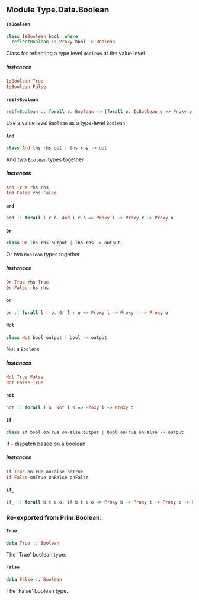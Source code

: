 ## Module Type.Data.Boolean

#### `IsBoolean`

``` purescript
class IsBoolean bool  where
  reflectBoolean :: Proxy bool -> Boolean
```

Class for reflecting a type level `Boolean` at the value level

##### Instances
``` purescript
IsBoolean True
IsBoolean False
```

#### `reifyBoolean`

``` purescript
reifyBoolean :: forall r. Boolean -> (forall o. IsBoolean o => Proxy o -> r) -> r
```

Use a value level `Boolean` as a type-level `Boolean`

#### `And`

``` purescript
class And lhs rhs out | lhs rhs -> out
```

And two `Boolean` types together

##### Instances
``` purescript
And True rhs rhs
And False rhs False
```

#### `and`

``` purescript
and :: forall l r o. And l r o => Proxy l -> Proxy r -> Proxy o
```

#### `Or`

``` purescript
class Or lhs rhs output | lhs rhs -> output
```

Or two `Boolean` types together

##### Instances
``` purescript
Or True rhs True
Or False rhs rhs
```

#### `or`

``` purescript
or :: forall l r o. Or l r o => Proxy l -> Proxy r -> Proxy o
```

#### `Not`

``` purescript
class Not bool output | bool -> output
```

Not a `Boolean`

##### Instances
``` purescript
Not True False
Not False True
```

#### `not`

``` purescript
not :: forall i o. Not i o => Proxy i -> Proxy o
```

#### `If`

``` purescript
class If bool onTrue onFalse output | bool onTrue onFalse -> output
```

If - dispatch based on a boolean

##### Instances
``` purescript
If True onTrue onFalse onTrue
If False onTrue onFalse onFalse
```

#### `if_`

``` purescript
if_ :: forall b t e o. If b t e o => Proxy b -> Proxy t -> Proxy e -> Proxy o
```


### Re-exported from Prim.Boolean:

#### `True`

``` purescript
data True :: Boolean
```

The 'True' boolean type.

#### `False`

``` purescript
data False :: Boolean
```

The 'False' boolean type.


